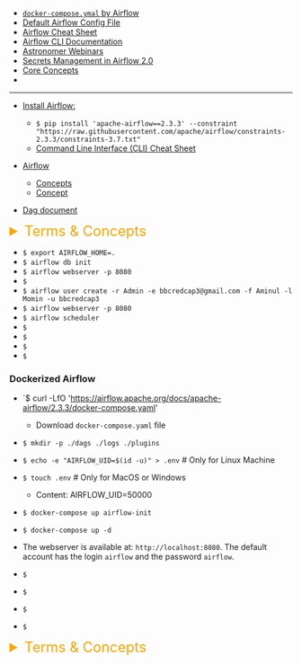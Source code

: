 -   [`docker-compose.ymal` by Airflow](https://airflow.apache.org/docs/apache-airflow/stable/docker-compose.yaml)
-   [Default Airflow Config File](https://github.com/apache/airflow/blob/main/airflow/config_templates/default_airflow.cfg)
-   [Airflow Cheat Sheet](https://github.com/cherkavi/cheat-sheet/blob/master/airflow.md)
-   [Airflow CLI Documentation](https://airflow.apache.org/docs/apache-airflow/stable/cli-and-env-variables-ref.html)
-   [Astronomer Webinars](https://www.youtube.com/playlist?list=PLCi-q9vYo4x8VdC1vCiIdjtMXIJB5G5YM)
-   [Secrets Management in Airflow 2.0](https://www.youtube.com/watch?v=Mf2uTVe3GPA)
-   [Core Concepts](https://airflow.apache.org/docs/apache-airflow/stable/core-concepts/index.html)
-   []()

---

-   [Install Airflow:](https://github.com/apache/airflow/blob/main/README.md#installing-from-pypi)

    -   `$ pip install 'apache-airflow==2.3.3' --constraint "https://raw.githubusercontent.com/apache/airflow/constraints-2.3.3/constraints-3.7.txt"`
    -   [Command Line Interface (CLI) Cheat Sheet](https://levelup.gitconnected.com/airflow-command-line-interface-cli-cheat-sheet-6e5d90bd3552)

-   [Airflow](https://airflow.apache.org/docs/apache-airflow/1.10.1/index.html)
    -   [Concepts](https://airflow.apache.org/docs/apache-airflow/1.10.1/concepts.html)
    -   [Concept](https://airflow.apache.org/docs/apache-airflow/stable/concepts/index.html)
-   [Dag document](https://airflow.apache.org/docs/apache-airflow/stable/concepts/dags.html)

<details><summary style="font-size:25px;color:Orange">Terms & Concepts</summary>

Apache Airflow is an open-source platform for orchestrating complex workflows and data pipelines. It provides a wide range of features for managing, scheduling, and monitoring workflows. Here are some key terms and concepts related to Apache Airflow, explained in detail:

-   `DAG (Directed Acyclic Graph)`: A DAG is a collection of tasks with defined dependencies that represent the workflow to be executed. Tasks in a DAG are organized in a way that ensures they run in a specific order without forming cycles.
-   `Operator`: An operator defines what gets done in each task within a DAG. Airflow provides a variety of built-in operators for common tasks (e.g., BashOperator, PythonOperator, SQLOperator) and allows you to create custom operators.
-   `Task`: A task is an instance of an operator within a DAG. It represents a single unit of work to be performed. Each task corresponds to a specific action, such as running a script or executing a SQL query.
-   `Task Instance`: A task instance is a specific occurrence or run of a task within a DAG. It records the execution state and metadata for each run of a task, including success or failure status.
-   `Scheduler`: The scheduler is a core component of Airflow that schedules when and how often tasks should run based on their defined dependencies and specified execution intervals.
-   `Executor`: An executor is responsible for executing tasks. Airflow supports various executors, including the LocalExecutor, CeleryExecutor, and others, allowing you to distribute task execution.
-   `Worker`: A worker is a process or machine that runs tasks. Workers are responsible for executing the operations defined by tasks. Multiple workers can be deployed to parallelize task execution.
-   `Metadata Database`: Airflow uses a metadata database (such as PostgreSQL, MySQL, or SQLite) to store metadata about DAGs, task instances, and execution history. It stores information about task schedules, state, and logs.
-   `DAG Run`: A DAG run represents a specific execution or run of a DAG. Each DAG can have multiple DAG runs with different execution dates and states.
-   `Scheduler Interval`: The scheduler interval determines how often the scheduler checks for tasks to execute. It's defined in the DAG and can be set to various intervals (e.g., daily, hourly).
-   `Sensor`: A sensor is a type of operator that waits for a certain condition or external event to be met before allowing downstream tasks to execute. Sensors are useful for handling external dependencies.
-   `XCom (Cross-Communication)`: XComs are a way for tasks to exchange small amounts of data during execution. They are often used to pass information between tasks within a DAG.
-   `Plugins`: Airflow allows you to extend its functionality through plugins. Plugins can include custom operators, sensors, hooks, and other components that enhance Airflow's capabilities.
-   `Variables and Connections`: Airflow provides a way to store configuration variables and database connection strings, making it easier to manage and share settings across DAGs.
-   `Web UI`: Airflow comes with a web-based user interface that provides a visual representation of DAGs, task status, execution logs, and allows users to trigger, pause, or rerun DAGs and tasks.
-   `CLI (Command-Line Interface)`: Airflow offers a command-line interface for managing DAGs, task runs, and other aspects of the system. It provides commands for interacting with Airflow from the terminal.
-   `ExecutorConfig`: ExecutorConfig is used to configure how tasks are executed. It includes parameters like parallelism, queue, and the maximum number of active workers.
-   `Templates and Macros`: Airflow supports template fields and macros in operators, allowing you to dynamically generate values in tasks using variables, execution dates, and other context.
-   `Trigger Rules`: Trigger rules define how downstream tasks should behave when a task is executed. Common trigger rules include "all_success," "all_failed," and "one_failed."
-   `Celery Flower`: Celery Flower is an optional web-based monitoring tool that can be used to visualize and monitor the execution of Celery workers in Airflow.
-   `Pools and Queues`: Pools and queues are used for resource allocation and task prioritization. Pools can limit the number of concurrently running tasks, while queues allow you to route tasks to specific workers.

Apache Airflow is a powerful platform for managing complex workflows, and understanding these terms and concepts is essential for effectively designing, scheduling, and monitoring data pipelines and workflows.

</details>

-   `$ export AIRFLOW_HOME=.`
-   `$ airflow db init`
-   `$ airflow webserver -p 8080`
-   `$ `
-   `$ airflow user create -r Admin -e bbcredcap3@gmail.com -f Aminul -l Momin -u bbcredcap3`
-   `$ airflow webserver -p 8080`
-   `$ airflow scheduler`
-   `$ `
-   `$ `
-   `$ `
-   `$ `

### Dockerized Airflow

-   `$ curl -LfO 'https://airflow.apache.org/docs/apache-airflow/2.3.3/docker-compose.yaml'

    -   Download `docker-compose.yaml` file

-   `$ mkdir -p ./dags ./logs ./plugins`
-   `$ echo -e "AIRFLOW_UID=$(id -u)" > .env` # Only for Linux Machine

-   `$ touch .env` # Only for MacOS or Windows
    -   Content: AIRFLOW_UID=50000
-   `$ docker-compose up airflow-init`
-   `$ docker-compose up -d`

-   The webserver is available at: `http://localhost:8080`. The default account has the login `airflow` and the password `airflow`.

-   `$ `
-   `$ `
-   `$ `
-   `$ `

<details><summary style="font-size:25px;color:Orange">Terms & Concepts</summary>

What is Apache Airflow and what problem does it solve?
Explain the architecture of Apache Airflow.
How does Apache Airflow handle task scheduling and dependency management?
What are DAGs in Apache Airflow? How are they different from traditional workflows?
Describe the components of a DAG in Apache Airflow.
What are Operators in Apache Airflow? Give examples of a few commonly used operators.
How does Apache Airflow handle task failures and retries?
What is XCom in Apache Airflow? How is it used for task communication?
Explain the concept of Executors in Apache Airflow.
What are Hooks and Operators in Apache Airflow and how are they related?
How do you configure Apache Airflow for scalability and high availability?
What is the difference between a Sensor and an Operator in Apache Airflow?
How does Apache Airflow handle timezones and daylight saving time changes?
Can you explain how to set up and configure Apache Airflow for use with external databases?
How can you monitor and debug Apache Airflow workflows?
What are some best practices for writing efficient DAGs in Apache Airflow?
Explain the role of the Scheduler in Apache Airflow.
How does Apache Airflow support dynamic task generation?
What are the different ways to trigger a DAG in Apache Airflow?
Can you describe a scenario where you've used Apache Airflow in a production environment and the challenges you faced?

</details>
